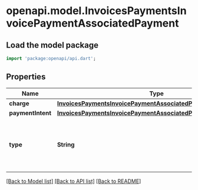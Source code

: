# openapi.model.InvoicesPaymentsInvoicePaymentAssociatedPayment

## Load the model package
```dart
import 'package:openapi/api.dart';
```

## Properties
Name | Type | Description | Notes
------------ | ------------- | ------------- | -------------
**charge** | [**InvoicesPaymentsInvoicePaymentAssociatedPaymentCharge**](InvoicesPaymentsInvoicePaymentAssociatedPaymentCharge.md) |  | [optional] 
**paymentIntent** | [**InvoicesPaymentsInvoicePaymentAssociatedPaymentPaymentIntent**](InvoicesPaymentsInvoicePaymentAssociatedPaymentPaymentIntent.md) |  | [optional] 
**type** | **String** | Type of payment object associated with this invoice payment. | 

[[Back to Model list]](../README.md#documentation-for-models) [[Back to API list]](../README.md#documentation-for-api-endpoints) [[Back to README]](../README.md)


